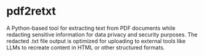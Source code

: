 # pdf2retxt
A Python-based tool for extracting text from PDF documents while redacting sensitive information for data privacy and security purposes. The redacted .txt file output is optimized for uploading to external tools like LLMs to recreate content in HTML or other structured formats.
